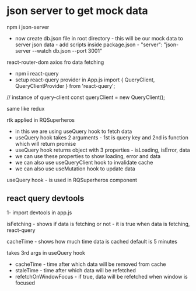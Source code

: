 # json server to get mock data
npm i json-server
- now create db.json file in root directory - this will be our mock data
to server json data - add scripts inside package.json - "server": "json-server --watch db.json --port 3001"

react-router-dom
axios fro data fetching

- npm i react-query
- setup react-query provider in App.js
import { QueryClient, QueryClientProvider } from 'react-query';

// instance of query-client
const queryClient = new QueryClient();

same like redux

rtk applied in RQSuperheros


- in this we are using useQuery hook to fetch data
- useQuery hook takes 2 arguments - 1st is query key and 2nd is function which will return promise
- useQuery hook returns object with 3 properties - isLoading, isError, data
- we can use these properties to show loading, error and data
- we can also use useQueryClient hook to invalidate cache
- we can also use useMutation hook to update data

useQuery hook - is used in RQSuperheros component

## react query devtools

1- import devtools in app.js

isFetching - shows if data is fetching or not - it is true when data is fetching, react-query

cacheTime - shows how much time data is cached
default is 5 minutes

takes 3rd args in useQuery hook

- cacheTime - time after which data will be removed from cache
- staleTime - time after which data will be refetched
- refetchOnWindowFocus - if true, data will be refetched when window is focused